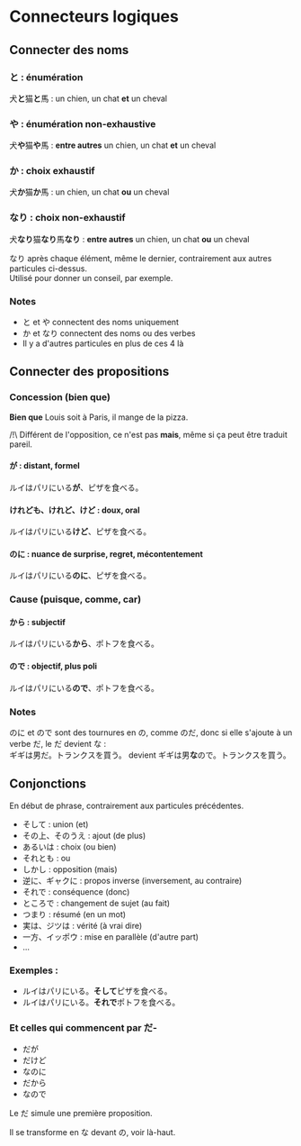 # Connecteurs logiques

## Connecter des noms

### と : énumération

犬**と**猫**と**馬 : un chien, un chat **et** un cheval

### や : énumération non-exhaustive

犬**や**猫**や**馬 : **entre autres** un chien, un chat **et** un cheval

### か : choix exhaustif

犬**か**猫**か**馬 : un chien, un chat **ou** un cheval

### なり : choix non-exhaustif

犬**なり**猫**なり**馬**なり** : **entre autres** un chien, un chat **ou** un cheval

なり après chaque élément, même le dernier, contrairement aux autres particules ci-dessus.  
Utilisé pour donner un conseil, par exemple.

### Notes

- と et や connectent des noms uniquement
- か et なり connectent des noms ou des verbes
- Il y a d'autres particules en plus de ces 4 là

## Connecter des propositions

### Concession (bien que)

**Bien que** Louis soit à Paris, il mange de la pizza.

/!\ Différent de l'opposition, ce n'est pas **mais**, même si ça peut être traduit pareil.

#### が : distant, formel

ルイはパリにいる**が**、ピザを食べる。

#### けれども、けれど、けど : doux, oral

ルイはパリにいる**けど**、ピザを食べる。

#### のに : nuance de surprise, regret, mécontentement

ルイはパリにいる**のに**、ピザを食べる。

### Cause (puisque, comme, car)

#### から : subjectif

ルイはパリにいる**から**、ポトフを食べる。

#### ので : objectif, plus poli

ルイはパリにいる**ので**、ポトフを食べる。

### Notes

のに et ので sont des tournures en の, comme のだ, donc si elle s'ajoute à un verbe だ, le だ devient な :  
ギギは男だ。トランクスを買う。 devient ギギは男**な**ので。トランクスを買う。

## Conjonctions

En début de phrase, contrairement aux particules précédentes.

- そして : union (et)
- その上、そのうえ : ajout (de plus)
- あるいは : choix (ou bien)
- それとも : ou
- しかし : opposition (mais)
- 逆に、ギャクに : propos inverse (inversement, au contraire)
- それで : conséquence (donc)
- ところで : changement de sujet (au fait)
- つまり : résumé (en un mot)
- 実は、ジツは : vérité (à vrai dire)
- 一方、イッポウ : mise en parallèle (d'autre part)
- ...

### Exemples :

- ルイはパリにいる。**そして**ピザを食べる。
- ルイはパリにいる。**それで**ポトフを食べる。

### Et celles qui commencent par だ-

- だが
- だけど
- なのに
- だから
- なので

Le だ simule une première proposition.  

Il se transforme en な devant の, voir là-haut.
